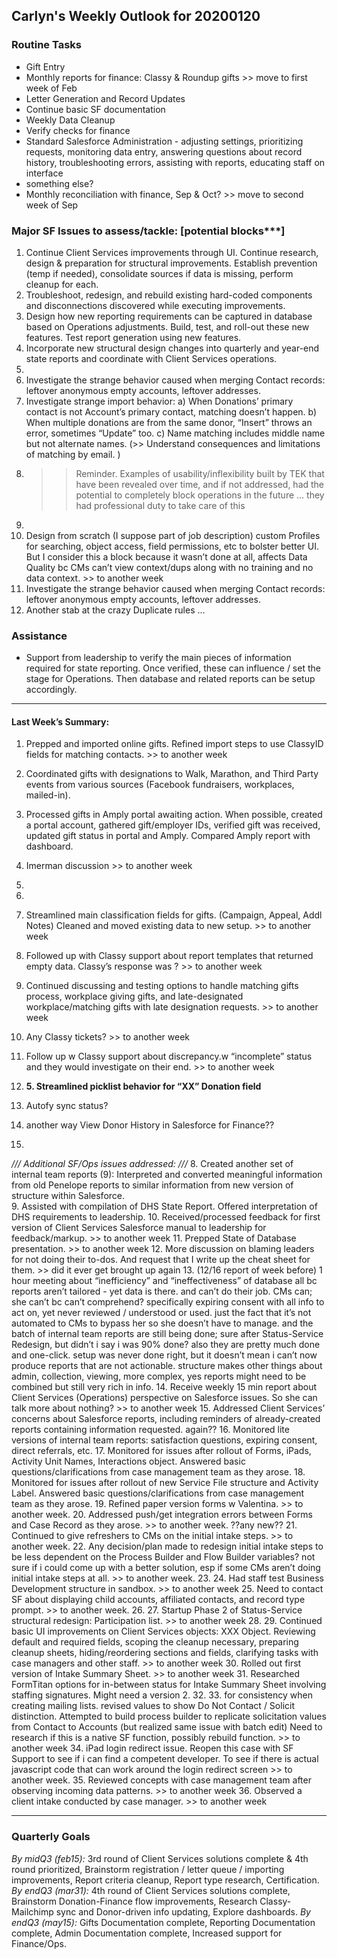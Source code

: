 ## Carlyn's Weekly Outlook for 20200120
### Routine Tasks
* Gift Entry
* Monthly reports for finance: Classy & Roundup gifts >> move to first week of Feb
* Letter Generation and Record Updates
* Continue basic SF documentation
* Weekly Data Cleanup
* Verify checks for finance
* Standard Salesforce Administration - adjusting settings, prioritizing requests, monitoring data entry, answering questions about record history, troubleshooting errors, assisting with reports, educating staff on interface
* something else?
* Monthly reconciliation with finance, Sep & Oct?  >> move to second week of Sep

### Major SF Issues to assess/tackle: [potential blocks***]
1. Continue Client Services improvements through UI.  Continue research, design & preparation for structural improvements.  Establish prevention (temp if needed), consolidate sources if data is missing, perform cleanup for each.
2. Troubleshoot, redesign, and rebuild existing hard-coded components and disconnections discovered while executing improvements.
3. Design how new reporting requirements can be captured in database based on Operations adjustments.  Build, test, and roll-out these new features.  Test report generation using new features.
4. Incorporate new structural design changes into quarterly and year-end state reports and coordinate with Client Services operations.
5. 
6. Investigate the strange behavior caused when merging Contact records: leftover anonymous empty accounts, leftover addresses.
7. Investigate strange import behavior: a) When Donations’ primary contact is not Account’s primary contact, matching doesn’t happen.  b) When multiple donations are from the same donor, “Insert” throws an error, sometimes “Update” too.  c) Name matching includes middle name but not alternate names.  (>> Understand consequences and limitations of matching by email. )
8. > > Reminder.  Examples of usability/inflexibility built by TEK that have been revealed over time, and if not addressed, had the potential to completely block operations in the future … they had professional duty to take care of this
9. 
10. Design from scratch (I suppose part of job description) custom Profiles for searching, object access, field permissions, etc to bolster better UI.  But I consider this a block because it wasn’t done at all, affects Data Quality bc CMs can’t view context/dups along with no training and no data context. >> to another week
11. Investigate the strange behavior caused when merging Contact records: leftover anonymous empty accounts, leftover addresses.
12. Another stab at the crazy Duplicate rules …

### Assistance
* Support from leadership to verify the main pieces of information required for state reporting.  Once verified, these can influence / set the stage for Operations.  Then database and related reports can be setup accordingly.

- - - -
#### Last Week’s Summary:
1. Prepped and imported online gifts.  Refined import steps to use ClassyID fields for matching contacts.  >> to another week
2. Coordinated gifts with designations to Walk, Marathon, and Third Party events from various sources (Facebook fundraisers, workplaces, mailed-in).
3. Processed gifts in Amply portal awaiting action.  When possible, created a portal account, gathered gift/employer IDs, verified gift was received, updated gift status in portal and Amply.  Compared Amply report with dashboard.
4. Imerman discussion >> to another week
5. 

8. 
9. Streamlined main classification fields for gifts.  (Campaign, Appeal, Addl Notes)  Cleaned and moved existing data to new setup.   >> to another week
10. Followed up with Classy support about report templates that returned empty data.  Classy’s response was ?  >> to another week
11. Continued discussing and testing options to handle matching gifts process, workplace giving gifts, and late-designated workplace/matching gifts with late designation requests. >> to another week

12. Any Classy tickets?  >> to another week
13. Follow up w Classy support about discrepancy.w “incomplete” status and they would investigate on their end.   >> to another week
14. **5. Streamlined picklist behavior for “XX” Donation field**
15. Autofy sync status?
16. another way View Donor History in Salesforce for Finance??
17. 

*/// Additional SF/Ops issues addressed: ///*
8. Created another set of internal team reports (9): Interpreted and converted meaningful information from old Penelope reports to similar information from new version of structure within Salesforce.  
9. Assisted with compilation of DHS State Report. Offered interpretation of DHS requirements to leadership.
10. Received/processed feedback for first version of Client Services Salesforce manual to leadership for feedback/markup.   >> to another week
11. Prepped State of Database presentation.   >> to another week
12. More discussion on blaming leaders for not doing their to-dos.  And request that I write up the cheat sheet for them.  >> did it ever get brought up again
13. (12/16 report of week before) 1 hour meeting about “inefficiency” and “ineffectiveness” of database all bc reports aren’t tailored - yet data is there.  and can’t do their job.  CMs can; she can’t bc can’t comprehend?  specifically expiring consent with all info to act on, yet never reviewed / understood or used.   just the fact that it’s not automated to CMs to bypass her so she doesn’t have to manage.  and the batch of internal team reports are still being done; sure after Status-Service Redesign, but didn’t i say i was 90% done?  also they are pretty much done and one-click.  setup was never done right, but it doesn’t mean i can’t now produce reports that are not actionable.  structure makes other things about admin, collection, viewing, more complex, yes reports might need to be combined but still very rich in info.
14. Receive weekly 15 min report about Client Services (Operations) perspective on Salesforce issues.  So she can talk more about nothing?  >> to another week
15. Addressed Client Services’ concerns about Salesforce reports, including reminders of already-created reports containing information requested.   again??
16. Monitored lite versions of internal team reports: satisfaction questions, expiring consent, direct referrals, etc.
17. Monitored for issues after rollout of Forms, iPads, Activity Unit Names, Interactions object.  Answered basic questions/clarifications from case management team as they arose.
18. Monitored for issues after rollout of new Service File structure and Activity Label.  Answered basic questions/clarifications from case management team as they arose.
19. Refined paper version forms w Valentina. >> to another week.
20. Addressed push/get integration errors between Forms and Case Record as they arose.   >> to another week.  ??any new??
21. Continued to give refreshers to CMs on the initial intake steps. >> to another week.
22. Any decision/plan made to redesign initial intake steps to be less dependent on the Process Builder and Flow Builder variables?  not sure if i could come up with a better solution, esp if some CMs aren’t doing initial intake steps at all.  >> to another week.
23. 
24. Had staff test Business Development structure in sandbox.  >> to another week
25. Need to contact SF about displaying child accounts, affiliated contacts, and record type prompt.   >> to another week.
26. 
27. Startup Phase 2 of Status-Service structural redesign: Participation list.  >> to another week
28. 
29. Continued basic UI improvements on Client Services objects: XXX Object.  Reviewing default and required fields, scoping the cleanup necessary, preparing cleanup sheets, hiding/reordering sections and fields, clarifying tasks with case managers and other staff.  >> to another week
30. Rolled out first version of Intake Summary Sheet. >> to another week
31. Researched FormTitan options for in-between status for Intake Summary Sheet involving staffing signatures.  Might need a version 2.
32. 
33. for consistency when creating mailing lists.  revised values to show Do Not Contact / Solicit distinction.  Attempted to build process builder to replicate solicitation values from Contact to Accounts (but realized same issue with batch edit)  Need to research if this is a native SF function, possibly rebuild function.  >> to another week
34. iPad login redirect issue.  Reopen this case with SF Support to see if i can find a competent developer.  To see if there is actual javascript code that can work around the login redirect screen  >> to another week.
35. Reviewed concepts with case management team after observing incoming data patterns.  >> to another week
36. Observed a client intake conducted by case manager. >> to another week

- - - -
### Quarterly Goals
*By midQ3 (feb15):* 3rd round of Client Services solutions complete & 4th round prioritized, Brainstorm registration / letter queue / importing improvements, Report criteria cleanup, Report type research, Certification.
*By endQ3 (mar31):* 4th round of Client Services solutions complete, Brainstorm Donation-Finance flow improvements, Research Classy-Mailchimp sync and Donor-driven info updating, Explore dashboards.
*By endQ3 (may15):* Gifts Documentation complete, Reporting Documentation complete, Admin Documentation complete, Increased support for Finance/Ops.